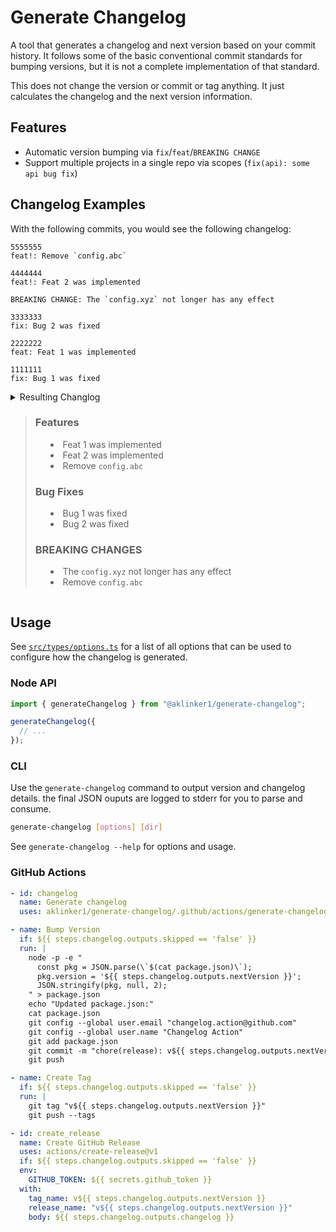 # Generate Changelog

A tool that generates a changelog and next version based on your commit history. It follows some of the basic conventional commit standards for bumping versions, but it is not a complete implementation of that standard.

This does not change the version or commit or tag anything. It just calculates the changelog and the next version information.

## Features

- Automatic version bumping via `fix`/`feat`/`BREAKING CHANGE`
- Support multiple projects in a single repo via scopes (`fix(api): some api bug fix`)

## Changelog Examples

With the following commits, you would see the following changelog:

```text
5555555
feat!: Remove `config.abc`

4444444
feat!: Feat 2 was implemented

BREAKING CHANGE: The `config.xyz` not longer has any effect

3333333
fix: Bug 2 was fixed

2222222
feat: Feat 1 was implemented

1111111
fix: Bug 1 was fixed
```

<details>
<summary>Resulting Changlog</sumamry>

> ### Features
>
> - Feat 1 was implemented
> - Feat 2 was implemented
> - Remove `config.abc`
>
> ### Bug Fixes
>
> - Bug 1 was fixed
> - Bug 2 was fixed
>
> ### BREAKING CHANGES
>
> - The `config.xyz` not longer has any effect
> - Remove `config.abc`

</details>

## Usage

See [`src/types/options.ts`](./src/types/options.ts) for a list of all options that can be used to configure how the changelog is generated.

### Node API

```ts
import { generateChangelog } from "@aklinker1/generate-changelog";

generateChangelog({
  // ...
});
```

### CLI

Use the `generate-changelog` command to output version and changelog details. the final JSON ouputs are logged to stderr for you to parse and consume.

```bash
generate-changelog [options] [dir]
```

See `generate-changelog --help` for options and usage.

### GitHub Actions

```yaml
- id: changelog
  name: Generate changelog
  uses: aklinker1/generate-changelog/.github/actions/generate-changelog@main

- name: Bump Version
  if: ${{ steps.changelog.outputs.skipped == 'false' }}
  run: |
    node -p -e "
      const pkg = JSON.parse(\`$(cat package.json)\`);
      pkg.version = '${{ steps.changelog.outputs.nextVersion }}';
      JSON.stringify(pkg, null, 2);
    " > package.json
    echo "Updated package.json:"
    cat package.json
    git config --global user.email "changelog.action@github.com"
    git config --global user.name "Changelog Action"
    git add package.json
    git commit -m "chore(release): v${{ steps.changelog.outputs.nextVersion }}"
    git push

- name: Create Tag
  if: ${{ steps.changelog.outputs.skipped == 'false' }}
  run: |
    git tag "v${{ steps.changelog.outputs.nextVersion }}"
    git push --tags

- id: create_release
  name: Create GitHub Release
  uses: actions/create-release@v1
  if: ${{ steps.changelog.outputs.skipped == 'false' }}
  env:
    GITHUB_TOKEN: ${{ secrets.github_token }}
  with:
    tag_name: v${{ steps.changelog.outputs.nextVersion }}
    release_name: "v${{ steps.changelog.outputs.nextVersion }}"
    body: ${{ steps.changelog.outputs.changelog }}
```

